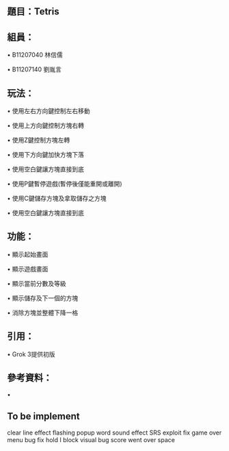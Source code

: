 ## 題目：Tetris

## 組員：
• B11207040 林信儒

• B11207140 劉胤言
## 玩法：
• 使用左右方向鍵控制左右移動

• 使用上方向鍵控制方塊右轉

• 使用Z鍵控制方塊左轉

• 使用下方向鍵加快方塊下落

• 使用空白鍵讓方塊直接到底

• 使用P鍵暫停遊戲(暫停後僅能重開或離開)

• 使用C鍵儲存方塊及拿取儲存之方塊

• 使用空白鍵讓方塊直接到底

## 功能：
• 顯示起始畫面

• 顯示遊戲畫面

• 顯示當前分數及等級

• 顯示儲存及下一個的方塊

• 消除方塊並整體下降一格

## 引用：
• Grok 3提供初版

## 參考資料：
• 
## To be implement
clear line effect
    flashing
    popup word 
sound effect
SRS exploit fix
game over menu
bug fix
    hold I block visual bug
    score went over space
